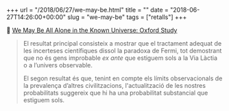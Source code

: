 +++
url = "/2018/06/27/we-may-be.html"
title = ""
date = "2018-06-27T14:26:00+00:00"
slug = "we-may-be"
tags = ["retalls"]
+++

📎 [We May Be All Alone in the Known Universe: Oxford Study](http://fortune.com/2018/06/26/humans-alone-known-universe-a-new-oxford-study-suggests/)

> El resultat principal consisteix a mostrar que el tractament adequat de les incerteses científiques dissol la paradoxa de Fermi, tot demostrant que no és gens improbable *ex ante* que estiguem sols a la Via Làctia o a l’univers observable.
> 
> El segon resultat és que, tenint en compte els límits observacionals de la prevalença d’altres civilitzacions, l'actualització de les nostres probabilitats suggereix que hi ha una probabilitat substancial que estiguem sols.

